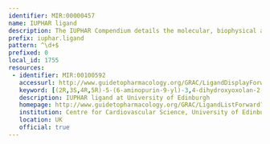 ```yaml
---
identifier: MIR:00000457
name: IUPHAR ligand
description: The IUPHAR Compendium details the molecular, biophysical and pharmacological properties of identified mammalian sodium, calcium and potassium channels, as well as the related cyclic nucleotide-modulated ion channels and the recently described transient receptor potential channels. It includes information on nomenclature systems, and on inter and intra-species molecular structure variation. This collection references ligands.
prefix: iuphar.ligand
pattern: ^\d+$
prefixed: 0
local_id: 1755
resources:
 - identifier: MIR:00100592
   accessurl: http://www.guidetopharmacology.org/GRAC/LigandDisplayForward?ligandId=${lid}
   keyword: [(2R,3S,4R,5R)-5-(6-aminopurin-9-yl)-3,4-dihydroxyoxolan-2-yl]methyl dihydroxyphosphinothioyl hydrogen phosphate
   description: IUPHAR ligand at University of Edinburgh
   homepage: http://www.guidetopharmacology.org/GRAC/LigandListForward?database=all
   institution: Centre for Cardiovascular Science, University of Edinburgh, Edinburgh
   location: UK
   official: true
---
```


